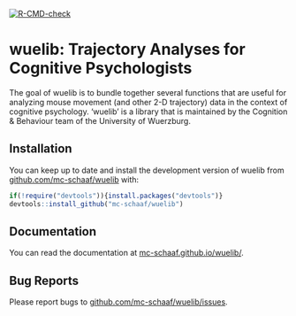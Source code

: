 
<!-- badges: start -->

[![R-CMD-check](https://github.com/mc-schaaf/wuelib/actions/workflows/R-CMD-check.yaml/badge.svg)](https://github.com/mc-schaaf/wuelib/actions/workflows/R-CMD-check.yaml)
<!-- badges: end -->

<!-- README.md is generated from README.Rmd. Please edit that file -->

# wuelib: Trajectory Analyses for Cognitive Psychologists

The goal of wuelib is to bundle together several functions that are
useful for analyzing mouse movement (and other 2-D trajectory) data in
the context of cognitive psychology. ‘wuelib’ is a library that is
maintained by the Cognition & Behaviour team of the University of
Wuerzburg.

## Installation

You can keep up to date and install the development version of wuelib
from [github.com/mc-schaaf/wuelib](https://github.com/mc-schaaf/wuelib)
with:

``` r
if(!require("devtools")){install.packages("devtools")}
devtools::install_github("mc-schaaf/wuelib")
```

## Documentation

You can read the documentation at
[mc-schaaf.github.io/wuelib/](https://mc-schaaf.github.io/wuelib/).

## Bug Reports

Please report bugs to
[github.com/mc-schaaf/wuelib/issues](https://github.com/mc-schaaf/wuelib/issues).
